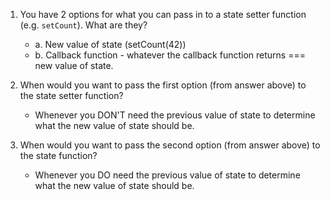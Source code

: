 1. You have 2 options for what you can pass in to a state setter
   function (e.g. `setCount`). What are they?

   - a. New value of state (setCount(42))
   - b. Callback function - whatever the callback function returns
     === new value of state.

2. When would you want to pass the first option (from answer above)
   to the state setter function?

   - Whenever you DON'T need the previous value of state to determine
     what the new value of state should be.

3. When would you want to pass the second option (from answer above)
to the state function?

   - Whenever you DO need the previous value of state to determine
     what the new value of state should be.
